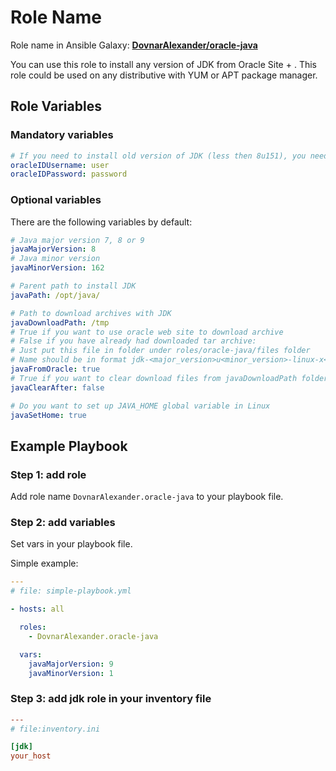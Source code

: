 Role Name
=========

Role name in Ansible Galaxy: **[DovnarAlexander/oracle-java](https://galaxy.ansible.com/DovnarAlexander/oracle-java)**

You can use this role to install any version of JDK from Oracle Site + .
This role could be used on any distributive with YUM or APT package manager.

Role Variables
--------------
### Mandatory variables

```yaml
# If you need to install old version of JDK (less then 8u151), you need specify valid Oracle ID credentials.
oracleIDUsername: user
oracleIDPassword: password
```

### Optional variables

There are the following variables by default:

```yaml
# Java major version 7, 8 or 9
javaMajorVersion: 8
# Java minor version
javaMinorVersion: 162

# Parent path to install JDK
javaPath: /opt/java/

# Path to download archives with JDK
javaDownloadPath: /tmp
# True if you want to use oracle web site to download archive
# False if you have already had downloaded tar archive:
# Just put this file in folder under roles/oracle-java/files folder
# Name should be in format jdk-<major_version>u<minor_version>-linux-x<64_or_86>.tar.gz
javaFromOracle: true
# True if you want to clear download files from javaDownloadPath folder
javaClearAfter: false

# Do you want to set up JAVA_HOME global variable in Linux
javaSetHome: true
```

Example Playbook
----------------

### Step 1: add role

Add role name `DovnarAlexander.oracle-java` to your playbook file.

### Step 2: add variables

Set vars in your playbook file.

Simple example:

```yaml
---
# file: simple-playbook.yml

- hosts: all

  roles:
    - DovnarAlexander.oracle-java

  vars:
    javaMajorVersion: 9
    javaMinorVersion: 1
```

### Step 3: add jdk role in your inventory file

```ini
---
# file:inventory.ini

[jdk]
your_host

```